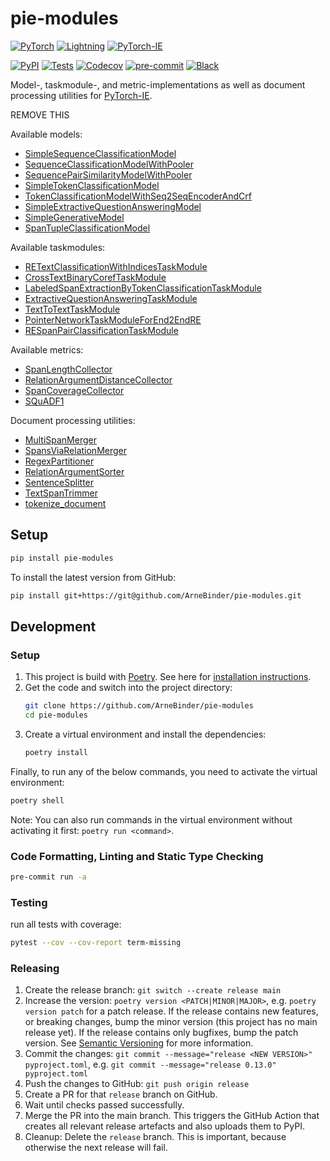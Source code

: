 # pie-modules

<a href="https://pytorch.org/get-started/locally/"><img alt="PyTorch" src="https://img.shields.io/badge/PyTorch-ee4c2c?logo=pytorch&logoColor=white"></a>
<a href="https://pytorchlightning.ai/"><img alt="Lightning" src="https://img.shields.io/badge/-Lightning-792ee5?logo=pytorchlightning&logoColor=white"></a>
<a href="https://github.com/ChristophAlt/pytorch-ie"><img alt="PyTorch-IE" src="https://img.shields.io/badge/-PyTorch--IE-017F2F?style=flat&logo=github&labelColor=gray"></a><br>

[![PyPI](https://img.shields.io/pypi/v/pie-modules.svg)][pypi status]
[![Tests](https://github.com/arnebinder/pie-modules/workflows/Tests/badge.svg)][tests]
[![Codecov](https://codecov.io/gh/arnebinder/pie-modules/branch/main/graph/badge.svg)][codecov]
[![pre-commit](https://img.shields.io/badge/pre--commit-enabled-brightgreen?logo=pre-commit&logoColor=white)][pre-commit]
[![Black](https://img.shields.io/badge/code%20style-black-000000.svg)][black]

Model-, taskmodule-, and metric-implementations as well as document processing utilities for [PyTorch-IE](https://github.com/ChristophAlt/pytorch-ie).

REMOVE THIS

Available models:

- [SimpleSequenceClassificationModel](src/pie_modules/models/simple_sequence_classification.py)
- [SequenceClassificationModelWithPooler](src/pie_modules/models/sequence_classification_with_pooler.py)
- [SequencePairSimilarityModelWithPooler](src/pie_modules/models/sequence_classification_with_pooler.py)
- [SimpleTokenClassificationModel](src/pie_modules/models/simple_token_classification.py)
- [TokenClassificationModelWithSeq2SeqEncoderAndCrf](src/pie_modules/models/token_classification_with_seq2seq_encoder_and_crf.py)
- [SimpleExtractiveQuestionAnsweringModel](src/pie_modules/models/simple_extractive_question_answering.py)
- [SimpleGenerativeModel](src/pie_modules/models/simple_generative.py)
- [SpanTupleClassificationModel](src/pie_modules/models/span_tuple_classification.py)

Available taskmodules:

- [RETextClassificationWithIndicesTaskModule](src/pie_modules/taskmodules/re_text_classification_with_indices.py)
- [CrossTextBinaryCorefTaskModule](src/pie_modules/taskmodules/cross_text_binary_coref.py)
- [LabeledSpanExtractionByTokenClassificationTaskModule](src/pie_modules/taskmodules/labeled_span_extraction_by_token_classification.py)
- [ExtractiveQuestionAnsweringTaskModule](src/pie_modules/taskmodules/extractive_question_answering.py)
- [TextToTextTaskModule](src/pie_modules/taskmodules/text_to_text.py)
- [PointerNetworkTaskModuleForEnd2EndRE](src/pie_modules/taskmodules/pointer_network_for_end2end_re.py)
- [RESpanPairClassificationTaskModule](src/pie_modules/taskmodules/re_span_pair_classification.py)

Available metrics:

- [SpanLengthCollector](src/pie_modules/metrics/span_length_collector.py)
- [RelationArgumentDistanceCollector](src/pie_modules/metrics/relation_argument_distance_collector.py)
- [SpanCoverageCollector](src/pie_modules/metrics/span_coverage_collector.py)
- [SQuADF1](src/pie_modules/metrics/squad_f1.py)

Document processing utilities:

- [MultiSpanMerger](src/pie_modules/document/processing/merge_multi_spans.py)
- [SpansViaRelationMerger](src/pie_modules/document/processing/merge_spans_via_relation.py)
- [RegexPartitioner](src/pie_modules/document/processing/regex_partitioner.py)
- [RelationArgumentSorter](src/pie_modules/document/processing/relation_argument_sorter.py)
- [SentenceSplitter](src/pie_modules/document/processing/sentence_splitter.py)
- [TextSpanTrimmer](src/pie_modules/document/processing/text_span_trimmer.py)
- [tokenize_document](src/pie_modules/document/processing/tokenization.py)

## Setup

```bash
pip install pie-modules
```

To install the latest version from GitHub:

```bash
pip install git+https://git@github.com/ArneBinder/pie-modules.git
```

## Development

### Setup

1. This project is build with [Poetry](https://python-poetry.org/). See here for [installation instructions](https://python-poetry.org/docs/#installation).
2. Get the code and switch into the project directory:
   ```bash
   git clone https://github.com/ArneBinder/pie-modules
   cd pie-modules
   ```
3. Create a virtual environment and install the dependencies:
   ```bash
   poetry install
   ```

Finally, to run any of the below commands, you need to activate the virtual environment:

```bash
poetry shell
```

Note: You can also run commands in the virtual environment without activating it first: `poetry run <command>`.

### Code Formatting, Linting and Static Type Checking

```bash
pre-commit run -a
```

### Testing

run all tests with coverage:

```bash
pytest --cov --cov-report term-missing
```

### Releasing

1. Create the release branch:
   `git switch --create release main`
2. Increase the version:
   `poetry version <PATCH|MINOR|MAJOR>`,
   e.g. `poetry version patch` for a patch release. If the release contains new features, or breaking changes,
   bump the minor version (this project has no main release yet). If the release contains only bugfixes, bump
   the patch version. See [Semantic Versioning](https://semver.org/) for more information.
3. Commit the changes:
   `git commit --message="release <NEW VERSION>" pyproject.toml`,
   e.g. `git commit --message="release 0.13.0" pyproject.toml`
4. Push the changes to GitHub:
   `git push origin release`
5. Create a PR for that `release` branch on GitHub.
6. Wait until checks passed successfully.
7. Merge the PR into the main branch. This triggers the GitHub Action that creates all relevant release
   artefacts and also uploads them to PyPI.
8. Cleanup: Delete the `release` branch. This is important, because otherwise the next release will fail.

[black]: https://github.com/psf/black
[codecov]: https://app.codecov.io/gh/arnebinder/pie-modules
[pre-commit]: https://github.com/pre-commit/pre-commit
[pypi status]: https://pypi.org/project/pie-modules/
[tests]: https://github.com/arnebinder/pie-modules/actions?workflow=Tests
